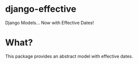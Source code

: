 django-effective
================

Django Models... Now with Effective Dates!

What?
=====

This package provides an abstract model with effective dates.
